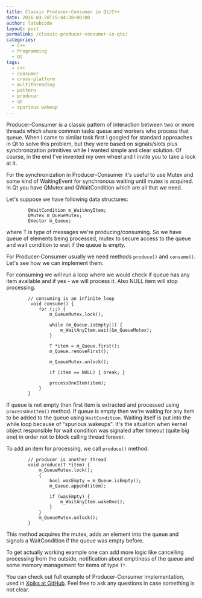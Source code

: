 ```yaml
---
title: Classic Producer-Consumer in Qt/C++
date: 2016-03-28T15:44:38+00:00
author: latobcode
layout: post
permalink: /classic-producer-consumer-in-qtc/
categories:
  - C++
  - Programming
  - Qt
tags:
  - c++
  - consumer
  - cross-platform
  - multithreading
  - pattern
  - producer
  - qt
  - spurious wakeup
---
```

Producer-Consumer is a classic pattern of interaction between two or more threads which share common tasks queue and workers who process that queue. When I came to similar task first I googled for standard approaches in Qt to solve this problem, but they were based on signals/slots plus synchronization primitives while I wanted simple and clear solution. Of course, in the end I've invented my own wheel and I invite you to take a look at it.

For the synchronization in Producer-Consumer it's useful to use Mutex and some kind of WaitingEvent for synchronous waiting until mutex is acquired. In Qt you have QMutex and QWaitCondition which are all that we need.

Let's suppose we have following data structures:

<pre><code class="language-clike">        QWaitCondition m_WaitAnyItem;
        QMutex m_QueueMutex;
        QVector<T*> m_Queue;</code></pre>

where T is type of messages we're producing/consuming. So we have queue of elements being processed, mutex to secure access to the queue and wait condition to wait if the queue is empty.

For Producer-Consumer usually we need methods `produce()` and `consume()`. Let's see how we can implement them.

<!--more-->

For consuming we will run a loop where we would check if queue has any item available and if yes - we will process it. Also NULL item will stop processing.

<pre><code class="language-clike">        // consuming is an infinite loop
         void consume() {
            for (;;) {
                m_QueueMutex.lock();

                while (m_Queue.isEmpty()) {
                    m_WaitAnyItem.wait(&m_QueueMutex);
                }

                T *item = m_Queue.first();
                m_Queue.removeFirst();

                m_QueueMutex.unlock();

                if (item == NULL) { break; }
                
                processOneItem(item);
            }
        }</code></pre>

If queue is not empty then first item is extracted and processed using `processOneItem()` method. If queue is empty then we're waiting for any item to be added to the queue using `WaitCondition`. Waiting itself is put into the while loop because of "spurious wakeups". It's the situation when kernel object responsible for wait condition was signaled after timeout (quite big one) in order not to block calling thread forever.

To add an item for processing, we call `produce()` method:

<pre><code class="language-clike">        // producer is another thread
        void produce(T *item) {
            m_QueueMutex.lock();
            {
                bool wasEmpty = m_Queue.isEmpty();
                m_Queue.append(item);

                if (wasEmpty) {
                    m_WaitAnyItem.wakeOne();
                }
            }
            m_QueueMutex.unlock();
        }
</code></pre>

This method acquires the mutex, adds an element into the queue and signals a WaitCondition if the queue was empty before.

To get actually working example one can add more logic like cancelling processing from the outside, notification about emptiness of the queue and some memory management for items of type `T*`.

You can check out full example of Producer-Consumer implementation, used in <a href="https://github.com/Ribtoks/xpiks/blob/master/src/xpiks-qt/Common/itemprocessingworker.h" target="_blank">Xpiks at GitHub</a>. Feel free to ask any questions in case something is not clear.